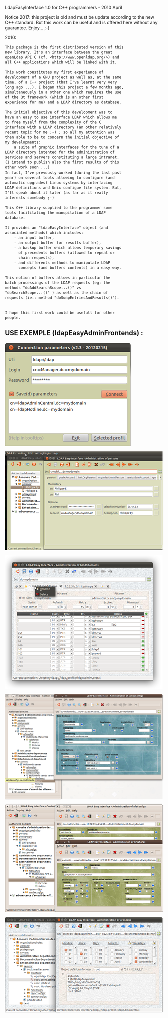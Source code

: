LdapEasyInterface 1.0 for C++ programmers - 2010 April

Notice 2017: this project is old and must be update
according to the new C++ standard. But this work can be
useful and is offered here without any guarantee.
Enjoy... ;-)

2010:

    This package is the first distributed version of this
    new library. It's an interface between the great
    openLdap API C (cf. <http://www.openldap.org/>) and
    all C++ applications which will be linked with it.

    This work constitutes my first experience of
    development of a GNU project as well as, at the same
    time, of a C++ project (that I've learnt very very
    long ago ...). I began this project a few months ago,
    simultaneously in a other one which requires the use
    of the Qt framework (which is an other first
    experience for me) and a LDAP directory as database.

    The initial objective of this development was to
    have an easy to use interface LDAP which allows me
    to free myself from the complexity of the C
    interface with a LDAP directory (an other relatively
    recent topic for me ;-) ; so all my attention was
    then able to be to concern the initial objective of
    my developments:
        a suite of graphic interfaces for the tune of a
    LDAP directory intented for the administration of
    services and servers constituting a large intranet.
    (I intend to publish also the first results of this
    other work soon ...)
    In fact, I've prevously worked (during the last past
    year) on several tools allowing to configure (and
    automatic upgrades) Linux systems by interfacing
    LDAP definitions and Unix configue file system. But,
    I'll speak about it later (as far as it really
    interests somebody ;-)

    This C++ library supplied to the programmer some
    tools facilitating the manupilation of a LDAP
    database.

    It provides an "ldapEasyInterface" object (and
    associated methods) which includes:
        - an input buffer, 
        - an output buffer (or results buffer),
        - a backup buffer which allows temporary savings
          of precedents buffers (allowed to repeat or
          chain requests), 
        - and differents methods to manipulate LDAP
          concepts (and buffers contents) in a easy way.
    
    This notion of buffers allows in particular the
    batch processings of the LDAP requests (eg: the
    methods "doAddSearchScope...()" vs
    "doSearchScope...()" ) as well as the chain of
    requests (ie.: method "doSwapEntriesAndResults()").


    I hope this first work could be usefull for other
    people.


## USE EXEMPLE (ldapEasyAdminFrontends) :

 ![](doc/images/connectForm.png)

 ![](doc/images/personFrontend.png)

 ![](doc/images/bind9DomainFrontend2.png)

 ![](doc/images/sambaConfigFrontend.png)

 ![](doc/images/nfsFrontend.png)

 ![](doc/images/crontabFrontend.png)

